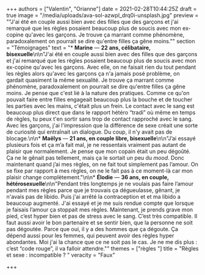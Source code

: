 +++
authors = ["Valentin", "Orianne"]
date = 2021-02-28T10:44:25Z
draft = true
image = "/media/uploads/ava-sol-azwpl_drq0i-unsplash.jpg"
preview = "\"J'ai été en couple aussi bien avec des filles que des garçons et j'ai remarqué que les règles posaient beaucoup plus de soucis avec mon ex-copine qu'avec les garçons. Je trouve ça marrant comme phénomène, paradoxalement on pourrait se dire qu'entre filles ça gêne moins.\""
section = "Témoignages"
text = "* **Marine** — **22 ans, célibataire, bisexuelle**\n\n\"J'ai été en couple aussi bien avec des filles que des garçons et j'ai remarqué que les règles posaient beaucoup plus de soucis avec mon ex-copine qu'avec les garçons. Avec elle, on ne faisait rien du tout pendant les règles alors qu'avec les garçons ça n'a jamais posé problème, on gardait quasiment la même sexualité. Je trouve ça marrant comme phénomène, paradoxalement on pourrait se dire qu'entre filles ça gêne moins. Je pense que c'est lié à la nature des pratiques. Comme ce qu'on pouvait faire entre filles engageait beaucoup plus la bouche et de toucher les parties avec les mains, c'était plus un frein. Le contact avec le sang est beaucoup plus direct que dans le rapport hétéro “tradi” où même en temps de règles, tu peux t'en sortir sans trop de contact rapproché avec le sang. Avec les garçons, j'ai l'impression que la différence de sexe créait une sorte de curiosité qui entraînait un dialogue. Du coup, il n'y avait pas de blocage.\n\n* **Maëlys** — **21 ans, en couple libre, bisexuelle**\n\n\"J’ai essayé plusieurs fois et ça m’a fait mal, je ne ressentais vraiment pas autant de plaisir que normalement. Je pense que mon copain était un peu dégoûté. Ça ne le gênait pas tellement, mais ça le sortait un peu du _mood_. Donc maintenant quand j’ai mes règles, on ne fait tout simplement pas l’amour. On se fixe par rapport à mes règles, on ne le fait pas à ce moment-là car mon plaisir change complètement.\"\n\n* **Élodie** — **36 ans, en couple, hétérosexuelle**\n\n\"Pendant très longtemps je ne voulais pas faire l’amour pendant mes règles parce que je trouvais ça dégueulasse, gênant, je n'avais pas de libido. Puis j'ai arrêté la contraception et et ma libido a beaucoup augmenté. J'ai essayé et je me suis rendue compte que lorsque je faisais l’amour ça stoppait mes règles. Maintenant, je prends grave mon pied, c’est hyper bien et pas de stress avec le sang. C’est très compatible. Il faut aussi avoir le bon partenaire et se sentir bien, que la personne ne soit pas dégoutée. Parce que oui, il y a des hommes que ça dégoute. Ça dépend aussi pour les femmes, qui peuvent avoir des règles hyper abondantes. Moi j'ai la chance que ce ne soit pas le cas. Je ne me dis plus : c’est “code rouge”, il va falloir attendre.\""
themes = ["règles "]
title = "Règles et sexe : incompatible ? "
veracity = "Faux"

+++
